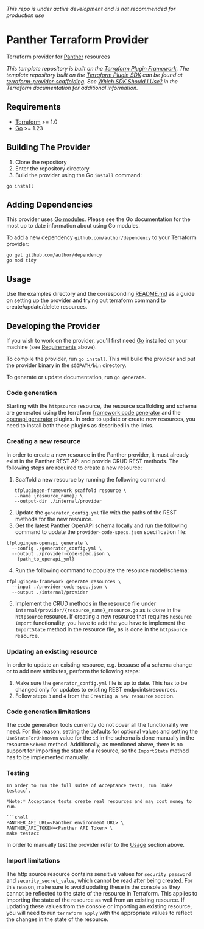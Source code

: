 _This repo is under active development and is not recommended for production use_

# Panther Terraform Provider
Terraform provider for [Panther](https://panther.com/) resources


_This template repository is built on the [Terraform Plugin Framework](https://github.com/hashicorp/terraform-plugin-framework). The template repository built on the [Terraform Plugin SDK](https://github.com/hashicorp/terraform-plugin-sdk) can be found at [terraform-provider-scaffolding](https://github.com/hashicorp/terraform-provider-scaffolding). See [Which SDK Should I Use?](https://www.terraform.io/docs/plugin/which-sdk.html) in the Terraform documentation for additional information._

## Requirements

- [Terraform](https://www.terraform.io/downloads.html) >= 1.0
- [Go](https://golang.org/doc/install) >= 1.23

## Building The Provider

1. Clone the repository
1. Enter the repository directory
1. Build the provider using the Go `install` command:

```shell
go install
```

## Adding Dependencies

This provider uses [Go modules](https://github.com/golang/go/wiki/Modules).
Please see the Go documentation for the most up to date information about using Go modules.

To add a new dependency `github.com/author/dependency` to your Terraform provider:

```shell
go get github.com/author/dependency
go mod tidy
```

## Usage

Use the examples directory and the corresponding [README.md](./examples/README.md) as a guide on setting up the provider
and trying out terraform command to create/update/delete resources.

## Developing the Provider

If you wish to work on the provider, you'll first need [Go](http://www.golang.org) installed on your machine (see [Requirements](#requirements) above).

To compile the provider, run `go install`. This will build the provider and put the provider binary in the `$GOPATH/bin` directory.

To generate or update documentation, run `go generate`.

### Code generation

Starting with the `httpsource` resource, the resource scaffolding and schema are generated using the terraform
[framework code generator](https://developer.hashicorp.com/terraform/plugin/code-generation/framework-generator#installation)
and the [openapi generator](https://developer.hashicorp.com/terraform/plugin/code-generation/framework-generator#installation)
plugins. In order to update or create new resources, you need to install both these plugins as described in the links.

### Creating a new resource

In order to create a new resource in the Panther provider, it must already exist in the Panther REST API and provide
CRUD REST methods. The following steps are required to create a new resource:

1. Scaffold a new resource by running the following command:
```
   tfplugingen-framework scaffold resource \
   --name {resource_name}} \
   --output-dir ./internal/provider
```
2. Update the `generator_config.yml` file with the paths of the REST methods for the new resource.
3. Get the latest Panther OpenAPI schema locally and run the following command to update the `provider-code-specs.json`
specification file:
```
tfplugingen-openapi generate \
  --config ./generator_config.yml \
  --output ./provider-code-spec.json \
    {path_to_openapi_yml}
```
4. Run the following command to populate the resource model/schema:
```
tfplugingen-framework generate resources \
  --input ./provider-code-spec.json \
  --output ./internal/provider
```
5. Implement the CRUD methods in the resource file under `internal/provider/{resource_name}_resource.go` as is done in
the `httpsource` resource. If creating a new resource that requires `Resource Import` functionality, you have to add the
you have to implement the `ImportState` method in the resource file, as is done in the `httpsource` resource.

### Updating an existing resource

In order to update an existing resource, e.g. because of a schema change or to add new attributes, perform the following
steps:

1. Make sure the `generator_config.yml` file is up to date. This has to be changed only for updates to existing 
REST endpoints/resources.
2. Follow steps `3` and `4` from the `Creating a new resource` section.

### Code generation limitations

The code generation tools currently do not cover all the functionality we need. For this reason, setting the defaults for
optional values and setting the `UseStateForUnknownn` value for the `id` in the schema is done manually in the resource
`Schema` method. Additionally, as mentioned above, there is no support for importing the state of a resource, so the
`ImportState` method has to be implemented manually.

### Testing

```shell
In order to run the full suite of Acceptance tests, run `make testacc`.

*Note:* Acceptance tests create real resources and may cost money to run.

```shell
PANTHER_API_URL=<Panther environment URL> \
PANTHER_API_TOKEN=<Panther API Token> \
make testacc
```

In order to manually test the provider refer to the [Usage](#usage) section above.

### Import limitations

The http source resource contains sensitive values for `security_password` and `security_secret_value`, which cannot be read after
being created. For this reason, make sure to avoid updating these in the console as they cannot be reflected to the state of the resource
in Terraform. This applies to importing the state of the resource as well from an existing resource. If updating these values
from the console or importing an existing resource, you will need to run `terraform apply` with the appropriate values to reflect
the changes in the state of the resource.